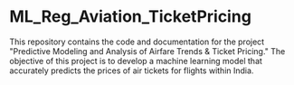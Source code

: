 # ML_Reg_Aviation_TicketPricing
This repository contains the code and documentation for the project "Predictive Modeling and Analysis of Airfare Trends &amp; Ticket Pricing." The objective of this project is to develop a machine learning model that accurately predicts the prices of air tickets for flights within India.
